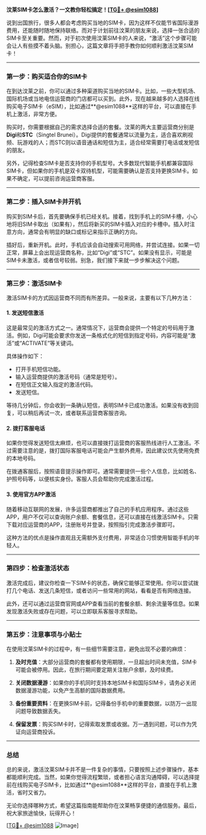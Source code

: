 **汶莱SIM卡怎么激活？一文教你轻松搞定！[[TG💪+ @esim1088](https://t.me/s/esim1088)]**

说到出国旅行，很多人都会考虑购买当地的SIM卡，因为这样不仅能节省国际漫游费用，还能随时随地保持联络。而对于计划前往汶莱的朋友来说，选择一张合适的SIM卡至关重要。然而，对于初次使用汶莱SIM卡的人来说，“激活”这个步骤可能会让人有些摸不着头脑。别担心，这篇文章将手把手教你如何顺利激活汶莱SIM卡！

---

### **第一步：购买适合你的SIM卡**

在到达汶莱之前，你可以通过多种渠道购买当地的SIM卡。比如，一些大型机场、国际机场或当地电信运营商的门店都可以买到。此外，现在越来越多的人选择在线购买电子SIM卡（eSIM），比如通过**@esim1088**这样的平台，可以直接在手机上激活，非常方便。

购买时，你需要根据自己的需求选择合适的套餐。汶莱的两大主要运营商分别是**Digi**和**STC**（Singtel Brunei）。Digi提供的套餐通常以流量为主，适合喜欢刷视频、玩游戏的人；而STC则以语音通话和短信为主，适合经常需要打电话或发短信的朋友。

另外，记得检查SIM卡是否支持你的手机型号。大多数现代智能手机都兼容国际SIM卡，但如果你的手机是双卡双待机型，可能需要确认是否支持更换SIM卡。如果不确定，可以提前咨询运营商客服。

---

### **第二步：插入SIM卡并开机**

购买到SIM卡后，首先要确保手机已经关机。接着，找到手机上的SIM卡槽，小心地将旧SIM卡取出（如果有），然后将新买的SIM卡插入对应的卡槽中。插入时注意方向，通常会有明显的缺口或标记来指示正确的方向。

插好后，重新开机。此时，手机应该会自动搜索可用网络，并尝试连接。如果一切正常，屏幕上会出现运营商名称，比如“Digi”或“STC”。如果没有显示，可能是SIM卡未激活，或者信号较弱。别急，我们接下来就一步步解决这个问题。

---

### **第三步：激活SIM卡**

激活SIM卡的方式因运营商不同而有所差异。一般来说，主要有以下几种方法：

#### **1. 发送短信激活**
这是最常见的激活方式之一。通常情况下，运营商会提供一个特定的号码用于激活。例如，Digi可能会要求你发送一条格式化的短信到指定号码，内容可能是“激活”或“ACTIVATE”等关键词。

具体操作如下：
- 打开手机短信功能。
- 输入运营商提供的激活号码（通常是短号）。
- 在短信正文输入指定的激活代码。
- 发送短信。

等待几分钟后，你会收到一条确认短信，表明SIM卡已成功激活。如果没有收到回复，可以稍后再试一次，或者联系运营商客服咨询。

#### **2. 拨打客服电话**
如果你觉得发送短信太麻烦，也可以直接拨打运营商的客服热线进行人工激活。不过需要注意的是，拨打国际客服电话可能会产生额外费用，因此建议优先使用免费的本地号码。

在拨通客服后，按照语音提示操作即可。通常需要提供一些个人信息，比如姓名、护照号码等，以便核实身份。客服人员会帮助你完成激活过程。

#### **3. 使用官方APP激活**
随着移动互联网的发展，许多运营商都推出了自己的手机应用程序。通过这些APP，用户不仅可以查询账户余额、套餐信息，还可以直接在线激活SIM卡。只需下载对应运营商的APP，注册账号并登录，按照指引完成激活步骤即可。

这种方法的优点是操作直观且无需额外支付费用，非常适合习惯使用智能手机的年轻人。

---

### **第四步：检查激活状态**

激活完成后，建议你检查一下SIM卡的状态，确保它能够正常使用。你可以尝试拨打几个电话、发送几条短信，或者访问一些常用的网站，看看是否有网络连接。

此外，还可以通过运营商官网或APP查看当前的套餐余额、剩余流量等信息。如果发现激活失败或存在问题，可以立即联系客服寻求帮助。

---

### **第五步：注意事项与小贴士**

在使用汶莱SIM卡的过程中，有一些细节需要注意，避免出现不必要的麻烦：

1. **及时充值**：大部分运营商的套餐都有使用期限，一旦超出时间未充值，SIM卡可能会被停用。因此，在旅行期间要定期关注账户余额，及时续费。

2. **关闭数据漫游**：如果你的手机同时支持本地SIM卡和国际SIM卡，请务必关闭数据漫游功能，以免产生高额的国际数据费用。

3. **备份重要资料**：在更换SIM卡前，记得备份手机中的重要数据，以防万一出现问题导致数据丢失。

4. **保留发票**：购买SIM卡时，记得索取发票或收据。万一遇到问题，可以作为凭证向运营商投诉。

---

### **总结**

总的来说，激活汶莱SIM卡并不是一件复杂的事情，只要按照上述步骤操作，基本都能顺利完成。当然，如果你觉得流程繁琐，或者担心语言沟通障碍，可以选择提前在线购买电子SIM卡，比如通过**@esim1088**这样的平台，直接在手机上激活，省时又省力。

无论你选择哪种方式，希望这篇指南能帮助你在汶莱畅享便捷的通信服务。最后，祝大家旅途愉快，玩得开心！

[[TG💪+ @esim1088](https://t.me/s/esim1088) ![Image](https://i.postimg.cc/4NQfJmqS/Snipaste-2025-05-13-00-14-12.png)]